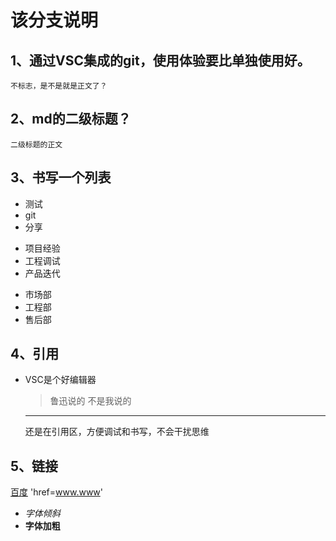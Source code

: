 # 该分支说明
## 1、通过VSC集成的git，使用体验要比单独使用好。
    不标志，是不是就是正文了？
## 2、md的二级标题？
    二级标题的正文
## 3、书写一个列表
* 测试
* git
* 分享
+ 项目经验
+ 工程调试
+ 产品迭代
- 市场部
- 工程部
- 售后部
## 4、引用
* VSC是个好编辑器
    > 鲁迅说的
    不是我说的
    ---
    还是在引用区，方便调试和书写，不会干扰思维
## 5、链接
[百度](www.baidu.com)
'href=www.www'
* *字体倾斜*
* **字体加粗**

